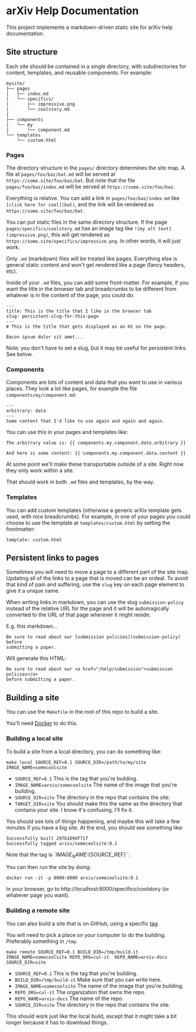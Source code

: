 # arXiv Help Documentation

This project implements a markdown-driven static site for arXiv help
documentation.

## Site structure

Each site should be contained in a single directory, with subdirectories for
content, templates, and reusable components. For example:

```
mysite/
├── pages
|   ├── index.md
|   └── specifics/
|       ├── impressive.png
|       └── coolstory.md
|
├── components
|   └── my
|       └── component.md
└── templates
    └── custom.html
```

### Pages

The directory structure in the ``pages/`` directory determines the site map. A
file at ``pages/foo/baz/bat.md`` will be served at
``https://some.site/foo/baz/bat``. But note that the file
``pages/foo/baz/index.md`` will be served at ``https://some.site/foo/baz``.

Everything is relative. You can add a link in ``pages/foo/baz/index.md``
like ``[click here for cool](bat)``, and the link will be rendered as
``https://some.site/foo/baz/bat``.

You can put static files in the same directory structure. If the page
``pages/specifics/coolstory.md`` has an image tag like
``![my alt text](impressive.png)``, this will get rendered as
``https://some.site/specifics/impressive.png``. In other words, it will just
work.

Only ``.md`` (markdown) files will be treated like pages. Everything else is
general static content and won't get rendered like a page (fancy headers,
etc).

Inside of your ``.md`` files, you can add some front-matter. For example,
if you want the title in the browser tab and breadcrumbs to be different from
whatever is in the content of the page, you could do:

```
---
title: This is the title that I like in the browser tab
slug: persistent-slug-for-this-page
---
# This is the title that gets displayed as an H1 on the page.

Bacon ipsum dolor sit amet...
```

Note: you don't have to set a slug, but it may be useful for persistent links.
See below.


### Components

Components are bits of content and data that you want to use in various places.
They look a lot like pages, for example the file
``components/my/component.md``:

```
---
arbitrary: data
---
Some content that I'd like to use again and again and again.
```

You can use this in your pages and templates like:

```
The arbitrary value is: {{ components.my.component.data.arbitrary }}

And here is some content: {{ components.my.component.data.content }}
```

At some point we'll make these transportable outside of a site. Right now they
only work within a site.

That should work in both ``.md`` files and templates, by the way.

### Templates

You can add custom templates (otherwise a generic arXiv template gets used,
with nice breadcrumbs). For example, in one of your pages you could choose to
use the template at ``templates/custom.html`` by setting the frontmatter:

```
template: custom.html
```

## Persistent links to pages

Sometimes you will need to move a page to a different part of the site map.
Updating all of the links to a page that is moved can be an ordeal. To avoid
that kind of pain and suffering, use the ``slug`` key on each page element
to give it a unique name.

When writing links in markdown, you can use the slug ``submission-policy``
instead of the relative URL for the page and it will be automagically converted
to the URL of that page wherever it might reside.

E.g. this markdown...

```
Be sure to read about our [submission policies](submission-policy) before
submitting a paper.
```

Will generate this HTML:

```
Be sure to read about our <a href="/help/submission">submission policies</a>
before submitting a paper.
```

## Building a site

You can use the ``Makefile`` in the root of this repo to build a site.

You'll need [Docker](https://www.docker.com/products/docker-desktop) to do
this.


### Building a local site

To build a site from a local directory, you can do something like:

```
make local SOURCE_REF=0.1 SOURCE_DIR=/path/to/my/site IMAGE_NAME=somecoolsite
```

- ``SOURCE_REF=0.1`` This is the tag that you're building.
- ``IMAGE_NAME=arxiv/somecoolsite`` The name of the image that you're building.
- ``SOURCE_DIR=site`` The directory in the repo that contains the site.
- ``TARGET_DIR=site`` You should make this the same as the directory that contains your site. I know it's confusing, I'll fix it.

You should see lots of things happening, and maybe this will take a few minutes
if you have a big site. At the end, you should see something like:

```
Successfully built 297b169df71f
Successfully tagged arxiv/somecoolsite:0.1
```

Note that the tag is `${IMAGE_NAME}:${SOURCE_REF}``.

You can then run the site by doing:

```
docker run -it -p 8000:8000 arxiv/somecoolsite:0.1
```

In your browser, go to http://localhost:8000/specifics/coolstory (or whatever
page you want).


### Building a remote site

You can also build a site that is on GitHub, using a specific [tag](https://help.github.com/articles/working-with-tags/).

You will need to pick a place on your computer to do the building. Preferably
something in ``/tmp``.

```
make remote SOURCE_REF=0.1 BUILD_DIR=/tmp/build-it IMAGE_NAME=somecoolsite REPO_ORG=cul-it  REPO_NAME=arxiv-docs SOURCE_DIR=site
```

- ``SOURCE_REF=0.1`` This is the tag that you're building.
- ``BUILD_DIR=/tmp/build-it`` Make sure that you can write here.
- ``IMAGE_NAME=somecoolsite`` The name of the image that you're building.
- ``REPO_ORG=cul-it`` The organization that owns the repo.
- ``REPO_NAME=arxiv-docs`` The name of the repo.
- ``SOURCE_DIR=site`` The directory in the repo that contains the site.

This should work just like the local build, except that it might take a bit
longer because it has to download things.
